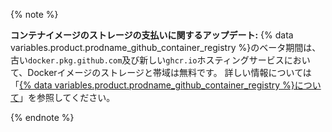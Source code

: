 {% note %}

**コンテナイメージのストレージの支払いに関するアップデート:** {% data variables.product.prodname_github_container_registry %}のベータ期間は、古い`docker.pkg.github.com`及び新しい`ghcr.io`ホスティングサービスにおいて、Dockerイメージのストレージと帯域は無料です。 詳しい情報については「[{% data variables.product.prodname_github_container_registry %}について](/packages/guides/about-github-container-registry)」を参照してください。

{% endnote %}
